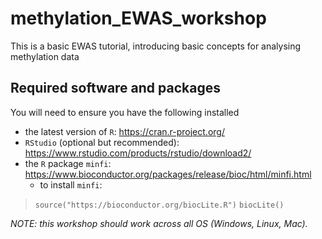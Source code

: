 # methylation_EWAS_workshop
This is a basic EWAS tutorial, introducing basic concepts for analysing methylation data

##


## Required software and packages

You will need to ensure you have the following installed

  - the latest version of `R`: https://cran.r-project.org/
  - `RStudio` (optional but recommended): https://www.rstudio.com/products/rstudio/download2/
  - the `R` package `minfi`: https://www.bioconductor.org/packages/release/bioc/html/minfi.html
    + to install `minfi`:

>`source("https://bioconductor.org/biocLite.R")`
>`biocLite()`

*NOTE: this workshop should work across all OS (Windows, Linux, Mac).*
